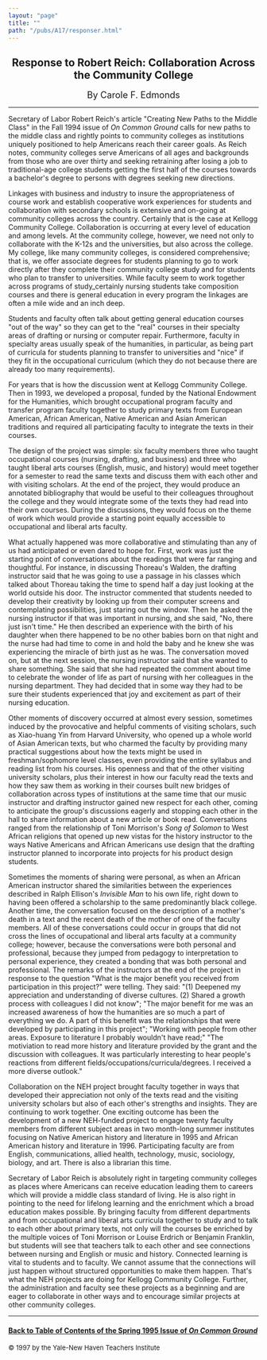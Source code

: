 ```yaml
---
layout: "page"
title: ""
path: "/pubs/A17/responser.html"
---
```

<main>
<center><h2>
Response to Robert Reich: Collaboration Across the Community College</h2>
<font size="+1">By Carole F. Edmonds</font>
</center><hr/>
Secretary of Labor Robert Reich's article "Creating New Paths to the
Middle Class" in the Fall 1994 issue of <i>On Common Ground</i> calls for
new paths to the middle class and rightly points to community colleges as
institutions uniquely positioned to help Americans reach their career
goals. As Reich notes, community colleges serve Americans of all ages and
backgrounds from those who are over thirty and seeking retraining after
losing a job to traditional-age college students getting the first half of
the courses towards a bachelor's degree to persons with degrees seeking
new directions.
<p>
Linkages with business and industry to insure the appropriateness of
course work and establish cooperative work experiences for students and
collaboration with secondary schools is extensive and on-going at
community colleges across the country. Certainly that is the case at
Kellogg Community College. Collaboration is occurring at every level of
education and among levels. At the community college, however, we need not
only to collaborate with the K-12s and the universities, but also across
the college. My college, like many community colleges, is considered
comprehensive; that is, we offer associate degrees for students planning
to go to work directly after they complete their community college study
and for students who plan to transfer to universities. While faculty seem
to work together across programs of study_certainly nursing students take
composition courses and there is general education in every program­
the linkages are often a mile wide and an inch deep.
</p><p>
Students and faculty often talk about getting general education courses
"out of the way" so they can get to the "real" courses in their specialty
areas of drafting or nursing or computer repair. Furthermore, faculty in
specialty areas usually speak of the humanities, in particular, as being
part of curricula for students planning to transfer to universities and
"nice" if they fit in the occupational curriculum (which they do not
because there are already too many requirements).
</p><p>
For years that is how the discussion went at Kellogg Community College.
Then in 1993, we developed a proposal, funded by the National Endowment
for the Humanities, which brought occupational program faculty and
transfer program faculty together to study primary texts from European
American, African American, Native American and Asian American traditions
and required all participating faculty to integrate the texts in their
courses.
</p><p>
The design of the project was simple: six faculty members­ three who
taught occupational courses (nursing, drafting, and business) and three
who taught liberal arts courses (English, music, and history)­ would
meet together for a semester to read the same texts and discuss them with
each other and with visiting scholars. At the end of the project, they
would produce an annotated bibliography that would be useful to their
colleagues throughout the college and they would integrate some of the
texts they had read into their own courses. During the discussions, they
would focus on the theme of work which would provide a starting point
equally accessible to occupational and liberal arts faculty.
</p><p>
What actually happened was more collaborative and stimulating than any of
us had anticipated or even dared to hope for. First, work was just the
starting point of conversations about the readings that were far ranging
and thoughtful. For instance, in discussing Thoreau's Walden, the drafting
instructor said that he was going to use a passage in his classes which
talked about Thoreau taking the time to spend half a day just looking at
the world outside his door. The instructor commented that students needed
to develop their creativity by looking up from their computer screens and
contemplating possibilities, just staring out the window. Then he asked
the nursing instructor if that was important in nursing, and she said,
"No, there just isn't time." He then described an experience with the
birth of his daughter when there happened to be no other babies born on
that night and the nurse had had time to come in and hold the baby and he
knew she was experiencing the miracle of birth just as he was. The
conversation moved on, but at the next session, the nursing instructor
said that she wanted to share something. She said that she had repeated
the comment about time to celebrate the wonder of life as part of nursing
with her colleagues in the nursing department. They had decided that in
some way they had to be sure their students experienced that joy and
excitement as part of their nursing education.
</p><p>
Other moments of discovery occurred at almost every session, sometimes
induced by the provocative and helpful comments of visiting scholars, such
as Xiao-huang Yin from Harvard University, who opened up a whole world of
Asian American texts, but who charmed the faculty by providing many
practical suggestions about how the texts might be used in
freshman/sophomore level classes, even providing the entire syllabus and
reading list from his courses. His openness and that of the other visiting
university scholars, plus their interest in how our faculty read the texts
and how they saw them as working in their courses built new bridges of
collaboration across types of institutions at the same time that our music
instructor and drafting instructor gained new respect for each other,
coming to anticipate the group's discussions eagerly and stopping each
other in the hall to share information about a new article or book read.
Conversations ranged from the relationship of Toni Morrison's <i>Song of
Solomon</i> to West African religions that opened up new vistas for the
history instructor to the ways Native Americans and African Americans use
design that the drafting instructor planned to incorporate into projects
for his product design students.
</p><p>
Sometimes the moments of sharing were personal, as when an African
American instructor shared the similarities between the experiences
described in Ralph Ellison's<i> Invisible Man</i>  to his own life, right
down to having been offered a scholarship to the same predominantly black
college. Another time, the conversation focused on the description of a
mother's death in a text and the recent death of the mother of one of the
faculty members. All of these conversations could occur in groups that did
not cross the lines of occupational and liberal arts faculty at a
community college; however, because the conversations were both personal
and professional, because they jumped from pedagogy to interpretation to
personal experience, they created a bonding that was both personal and
professional. The remarks of the instructors at the end of the project in
response to the question "What is the major benefit you received from
participation in this project?" were telling. They said: "(1) Deepened my
appreciation and understanding of diverse cultures. (2) Shared a growth
process with colleagues I did not know"; "The major benefit for me was an
increased awareness of how the humanities are so much a part of everything
we do. A part of this benefit was the relationships that were developed by
participating in this project"; "Working with people from other areas.
Exposure to literature I probably wouldn't have read;" "The motiviation to
read more history and literature provided by the grant and the discussion
with colleagues. It was particularly interesting to hear people's
reactions from different fields/occupations/curricula/degrees. I received
a more diverse outlook."
</p><p>
Collaboration on the NEH project brought faculty together in ways that
developed their appreciation not only of the texts read and the visiting
university scholars but also of each other's strengths and insights. They
are continuing to work together. One exciting outcome has been the
development of a new NEH-funded project to engage twenty faculty members
from different subject areas in two month-long summer institutes focusing
on Native American history and literature in 1995 and African American
history and literature in 1996. Participating faculty are from English,
communications, allied health, technology, music, sociology, biology, and
art. There is also a librarian this time.
</p><p>
Secretary of Labor Reich is absolutely right in targeting community
colleges as places where Americans can receive education leading them to
careers which will provide a middle class standard of living. He is also
right in pointing to the need for lifelong learning and the enrichment
which a broad education makes possible. By bringing faculty from different
departments and from occupational and liberal arts curricula together to
study and to talk to each other about primary texts, not only will the
courses be enriched by the multiple voices of Toni Morrison or Louise
Erdrich or Benjamin Franklin, but students will see that teachers talk to
each other and see connections between nursing and English or music and
history. Connected learning is vital to students­ and to faculty. We
cannot assume that the connections will just happen without structured
opportunities to make them happen. That's what the NEH projects are doing
for Kellogg Community College. Further, the administration and faculty see
these projects as a beginning and are eager to collaborate in other ways
and to encourage similar projects at other community colleges. 
</p><hr/>
<h4><a href=".\">Back to
Table of Contents of the Spring 1995 Issue of <i>On Common
Ground</i></a>
</h4>
<font size="-1">© 1997 by the Yale-New Haven Teachers Institute
</font></main>